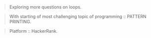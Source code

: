 >Exploring more questions on loops.

>With starting of most challenging topic of programming :: PATTERN PRINTING.


>Platform :: HackerRank.
